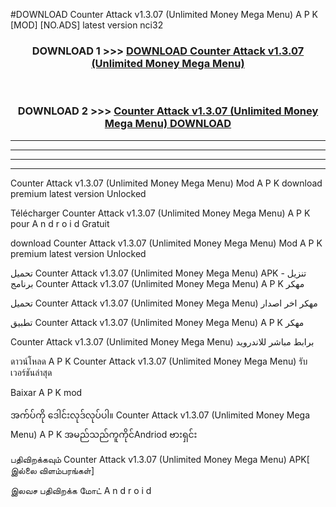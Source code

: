 #DOWNLOAD Counter Attack  v1.3.07 (Unlimited Money Mega Menu) A P K [MOD] [NO.ADS] latest version nci32



<div align="center">

<h3>DOWNLOAD 1 >>> <a href="https://teeasianyam.web.app?sq=Counter Attack  v1.3.07 (Unlimited Money Mega Menu)">DOWNLOAD Counter Attack  v1.3.07 (Unlimited Money Mega Menu) </a></h3><br>

<h3>DOWNLOAD 2 >>> <a href="https://teeasianyam.web.app?sq=Counter Attack  v1.3.07 (Unlimited Money Mega Menu) ">Counter Attack  v1.3.07 (Unlimited Money Mega Menu)  DOWNLOAD </a></h3>

</div>


----------------------------------------------------------

----------------------------------------------------------

----------------------------------------------------------

----------------------------------------------------------


Counter Attack  v1.3.07 (Unlimited Money Mega Menu)  Mod A P K download premium latest version Unlocked

Télécharger Counter Attack  v1.3.07 (Unlimited Money Mega Menu)  A P K pour A n d r o i d Gratuit

download Counter Attack  v1.3.07 (Unlimited Money Mega Menu)  Mod A P K premium latest version Unlocked

تحميل Counter Attack  v1.3.07 (Unlimited Money Mega Menu)  APK - تنزيل برنامج Counter Attack  v1.3.07 (Unlimited Money Mega Menu)  A P K مهكر

تحميل Counter Attack  v1.3.07 (Unlimited Money Mega Menu)  مهكر اخر اصدار

تطبيق Counter Attack  v1.3.07 (Unlimited Money Mega Menu)  A P K مهكر

Counter Attack  v1.3.07 (Unlimited Money Mega Menu)  برابط مباشر للاندرويد

ดาวน์โหลด A P K Counter Attack  v1.3.07 (Unlimited Money Mega Menu)  รับเวอร์ชันล่าสุด

Baixar A P K mod

အက်ပ်ကို ဒေါင်းလုဒ်လုပ်ပါ။ Counter Attack  v1.3.07 (Unlimited Money Mega Menu)  A P K အမည်သည်ကူကိုင်Andriod ဗားရှင်း

பதிவிறக்கவும் Counter Attack  v1.3.07 (Unlimited Money Mega Menu)  APK[ இல்லை விளம்பரங்கள்] 
 
இலவச பதிவிறக்க மோட் A n d r o i d



